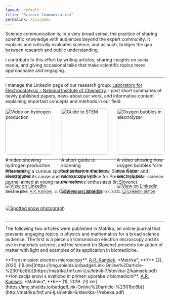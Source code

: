 ```yaml
---
layout: default
title: "Science Communication"
permalink: /scicomm/
---
```


Science communication is, in a very broad sense, the practice of sharing scientific knowledge with audiences beyond the expert community. It explains and critically evaluates science, and as such, bridges the gap between research and public understanding. 

I contribute to this effort by writing articles, sharing insights on social media, and giving occasional talks that make scientific topics more approachable and engaging.

---

I manage the LinkedIn page of our research group: [Laboratory for Electrocatalysis - National Institute of Chemistry](https://www.linkedin.com/company/electrocat-lab/). I post short summaries of newly published papers, news about our work, and informative content explaining important concepts and methods in our field. 


<div style="display: flex; flex-wrap: wrap; gap: 1rem; justify-content: space-between;">

  <!-- Featured Post 1 -->
  <div style="flex: 1 1 30%; max-width: 30%;">
    <a href="https://www.linkedin.com/feed/update/urn:li:activity:7343168674108702721/" target="_blank" rel="noopener noreferrer">
      <img src="/assets/img/250624 HER video thumbnail.png" alt="Video on hydrogen production" style="width: 100%; border-radius: 8px;" />
    </a>
    <p style="margin-top: 0.5rem; font-size: 0.9rem;">
      A video showing hydrogen production in a water electrolyzer. 
    </p>
    <a href="https://www.linkedin.com/feed/update/urn:li:activity:7343168674108702721/" target="_blank" rel="noopener noreferrer">
      <img src="https://img.shields.io/badge/View%20on-LinkedIn-blue?logo=linkedin" alt="View on LinkedIn" />
    </a>
  </div>

  <!-- Featured Post 2 -->
  <div style="flex: 1 1 30%; max-width: 30%;">
    <a href="https://www.linkedin.com/feed/update/urn:li:activity:7353348162410942464/" target="_blank" rel="noopener noreferrer">
      <img src="/assets/img/250722 STEM carousel preview.png" alt="Guide to STEM" style="width: 100%; border-radius: 8px;" />
    </a>
    <p style="margin-top: 0.5rem; font-size: 0.9rem;">
      A short guide to scanning transmission electron microscopy with examples.
    </p>
    <a href="https://www.linkedin.com/feed/update/urn:li:activity:7353348162410942464/" target="_blank" rel="noopener noreferrer">
      <img src="https://img.shields.io/badge/View%20on-LinkedIn-blue?logo=linkedin" alt="View on LinkedIn" />
    </a>
  </div>

  <!-- Featured Post 3 -->
  <div style="flex: 1 1 30%; max-width: 30%;">
    <a href="https://www.linkedin.com/feed/update/urn:li:activity:7348689909118840835/" target="_blank" rel="noopener noreferrer">
      <img src="/assets/img/250709 OER video thumbnail.png" alt="Oxygen bubbles in electrolyzer" style="width: 100%; border-radius: 8px;" />
    </a>
    <p style="margin-top: 0.5rem; font-size: 0.9rem;">
      A video showing how oxygen bubbles form in a water electrolyzer.
    </p>
    <a href="https://www.linkedin.com/feed/update/urn:li:activity:7348689909118840835/" target="_blank" rel="noopener noreferrer">
      <img src="https://img.shields.io/badge/View%20on-LinkedIn-blue?logo=linkedin" alt="View on LinkedIn" />
    </a>
  </div>

</div>

---

<div style="display: flex; flex-wrap: wrap; gap: 1.5rem; align-items: center; margin-bottom: 2rem;">
  <!-- Left column -->
  <div style="flex: 1; min-width: 280px;">
    <p>After seeing a curious spotted pattern in the snow, Simon Čopar and I investigated its cause and wrote a short piece for Presek, a popular science journal aimed at young natural science enthusiasts (in Slovene). </p>
    <p style="font-size: 0.85em; color: #333;">
      <b>Snežne pike</b>. <u>A.R. Kamšek</u>, S. Čopar. <i>Presek</i>, <b>52</b> (3), 26-27, 2025. 
      <a href="https://www.linkedin.com/feed/update/urn:li:activity:7307710277716774913/">
        <img src="https://img.shields.io/badge/View%20Post-LinkedIn-blue?logo=linkedin" alt="LinkedIn Button">
      </a>
    </p>
  </div>

  <!-- Right column -->
  <div style="flex: 1; min-width: 280px;">
    <a href="https://www.linkedin.com/feed/update/urn:li:activity:7307710277716774913">
      <img src="/assets/img/fotografija-pike-landscape.jpg" alt="Spotted snow photograph" style="max-width: 100%; border-radius: 8px;">
    </a>
  </div>
</div>

---

The following two articles were published in Matrika, an online journal that presents engaging topics in physics and mathematics for a broad science audience. The first is a piece on transmission electron microscopy and its use in materials science, and the second (in Slovene) presents ionization of matter with light and examples of its application in biomedicine.

<span class="reference">
**Transmission electron microscopy**. 
<u>A.R. Kamšek</u>. *Matrika*, **7** (2), 2020.
  [![Link](https://img.shields.io/badge/Link-Online%20article-%2301bc8b)](https://matrika.fmf.uni-lj.si/letnik-7/stevilka-2/kamsek.pdf)
</span>

<span class="reference">
**Ionizacija snovi s svetlobo in primeri uporabe v biomedicini**. 
<u>A.R. Kamšek</u>. *Matrika*, **6** (1), 2019.
  [![Link](https://img.shields.io/badge/Link-Online%20article-%2301bc8b)](http://matrika.fmf.uni-lj.si/letnik-6/stevilka-1/rebeka.pdf)
</span>
